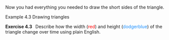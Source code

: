 <p class="main-text small-text">
    Now you had everything you needed to draw the short sides of the triangle.
</p>
<p class="main-text small-text">
    Example 4.3 Drawing triangles
</p>
<script type="text/p5" data-autoplay src="/sketches/chapter-4/drawing-triangles.js"></script>
<p class="main-text small-text">
    <strong>Exercise 4.3 &nbsp;</strong> Describe how the width (<span style="color: red;">red</span>) and height (<span style="color: dodgerblue;">dodgerblue</span>) of the triangle change over time using plain English.
</p>